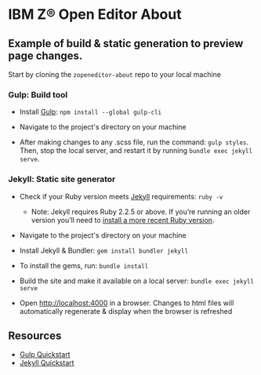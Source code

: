 # IBM Z® Open Editor About

## Example of build & static generation to preview page changes.

Start by cloning the `zopeneditor-about` repo to your local machine

### Gulp: Build tool

- Install [Gulp](https://gulpjs.com/): `npm install --global gulp-cli`

- Navigate to the project's directory on your machine

- After making changes to any .scss file, run the command: `gulp styles`. Then, stop the local server, and restart it by running `bundle exec jekyll serve`.

### Jekyll: Static site generator

- Check if your Ruby version meets [Jekyll](https://jekyllrb.com/) requirements: `ruby -v`

  - Note: Jekyll requires Ruby 2.2.5 or above. If you’re running an older version you’ll need to [install a more recent Ruby version](https://jekyllrb.com/docs/installation/macos/#rbenv).

- Navigate to the project's directory on your machine

- Install Jekyll & Bundler: `gem install bundler jekyll`

- To install the gems, run: `bundle install`

- Build the site and make it available on a local server: `bundle exec jekyll serve`

- Open <http://localhost:4000> in a browser. Changes to html files will automatically regenerate & display when the browser is refreshed

## Resources

- [Gulp Quickstart](https://gulpjs.com/docs/en/getting-started/quick-start)
- [Jekyll Quickstart](https://jekyllrb.com/docs/)
